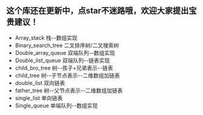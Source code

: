 ## 这个库还在更新中，点star不迷路哦，欢迎大家提出宝贵建议！


- Array_stack                     栈--数组实现
- Binary_search_tree              二叉排序树/二叉搜索树
- Double_array_queue              双端队列--数组实现
- Double_list_queue               双端队列--链表实现
- child_bro_tree                  树--孩子+兄弟表示--链表
- child_tree                      树--子节点表示--二维数组加链表
- double_list                     双向链表
- father_tree                     树--父节点表示--二维数组加链表
- single_list                     单向链表
- Single_queue                    单端队列--数组实现
